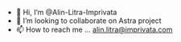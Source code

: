 - 👋 Hi, I’m @Alin-Litra-Imprivata
- 💞️ I’m looking to collaborate on Astra project
- 📫 How to reach me ... alin.litra@imprivata.com

<!---
Alin-Litra-Imprivata/Alin-Litra-Imprivata is a ✨ special ✨ repository because its `README.md` (this file) appears on your GitHub profile.
You can click the Preview link to take a look at your changes.
--->
